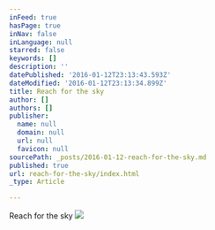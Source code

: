 ```yaml
---
inFeed: true
hasPage: true
inNav: false
inLanguage: null
starred: false
keywords: []
description: ''
datePublished: '2016-01-12T23:13:43.593Z'
dateModified: '2016-01-12T23:13:34.899Z'
title: Reach for the sky
author: []
authors: []
publisher:
  name: null
  domain: null
  url: null
  favicon: null
sourcePath: _posts/2016-01-12-reach-for-the-sky.md
published: true
url: reach-for-the-sky/index.html
_type: Article

---
```

Reach for the sky
![](https://the-grid-user-content.s3-us-west-2.amazonaws.com/c404c613-2341-41ab-b191-381e6ddbd3df.jpg)